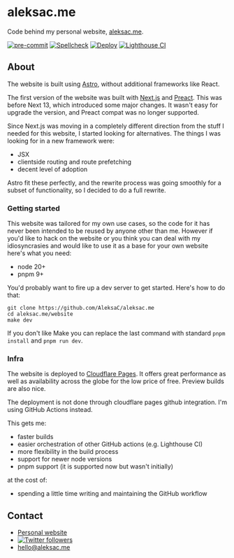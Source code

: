 # aleksac.me

Code behind my personal website, [aleksac.me](https://aleksac.me).

[![pre-commit](https://github.com/AleksaC/aleksac.me/actions/workflows/pre-commit.yml/badge.svg)](https://github.com/AleksaC/aleksac.me/actions/workflows/pre-commit.yml)
[![Spellcheck](https://github.com/AleksaC/aleksac.me/actions/workflows/spellcheck.yml/badge.svg)](https://github.com/AleksaC/aleksac.me/actions/workflows/spellcheck.yml)
[![Deploy](https://github.com/AleksaC/aleksac.me/actions/workflows/deploy.yml/badge.svg)](https://github.com/AleksaC/aleksac.me/actions/workflows/deploy.yml)
[![Lighthouse CI](https://github.com/AleksaC/aleksac.me/actions/workflows/lighthouse-ci.yml/badge.svg)](https://github.com/AleksaC/aleksac.me/actions/workflows/lighthouse-ci.yml)

## About

The website is built using [Astro](https://github.com/withastro/astro), without
additional frameworks like React.

The first version of the website was built with [Next.js](https://github.com/vercel/next.js)
and [Preact](https://preactjs.com/). This was before Next 13, which introduced
some major changes. It wasn't easy for upgrade the version, and Preact compat was
no longer supported.

Since Next.js was moving in a completely different direction from the stuff I needed
for this website, I started looking for alternatives. The things I was looking
for in a new framework were:

- JSX
- clientside routing and route prefetching
- decent level of adoption

Astro fit these perfectly, and the rewrite process was going smoothly for a subset
of functionality, so I decided to do a full rewrite.

### Getting started

This website was tailored for my own use cases, so the code for it has never been
intended to be reused by anyone other than me. However if you'd like to hack on the
website or you think you can deal with my idiosyncrasies and would like to use
it as a base for your own website here's what you need:

- node 20+
- pnpm 9+

You'd probably want to fire up a dev server to get started. Here's how to do that:

```
git clone https://github.com/AleksaC/aleksac.me
cd aleksac.me/website
make dev
```

If you don't like Make you can replace the last command with standard `pnpm install`
and `pnpm run dev`.

### Infra

The website is deployed to [Cloudflare Pages](https://pages.cloudflare.com/).
It offers great performance as well as availability across the globe for the low
price of free. Preview builds are also nice.

The deployment is not done through cloudflare pages github integration.
I'm using GitHub Actions instead.

This gets me:

- faster builds
- easier orchestration of other GitHub actions (e.g. Lighthouse CI)
- more flexibility in the build process
- support for newer node versions
- pnpm support (it is supported now but wasn't initially)

at the cost of:

- spending a little time writing and maintaining the GitHub workflow

## Contact
- [Personal website](https://aleksac.me)
- <a target="_blank" href="http://twitter.com/aleksa_c_"><img alt='Twitter followers' src="https://img.shields.io/twitter/follow/aleksa_c_.svg?style=social"></a>
- hello@aleksac.me
